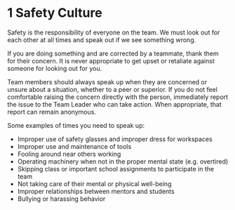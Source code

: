 # 1 Safety Culture
Safety is the responsibility of everyone on the team.  We must look out for each other at all times and speak out if we see something wrong.  

If you are doing something and are corrected by a teammate, thank them for their concern.  It is never appropriate to get upset or retaliate against someone for looking out for you.

Team members should always speak up when they are concerned or unsure about a situation, whether to a peer or superior.  If you do not feel comfortable raising the concern directly with the person, immediately report the issue to the Team Leader who can take action.  When appropriate, that report can remain anonymous.  

Some examples of times you need to speak up:
* Improper use of safety glasses and improper dress for workspaces
* Improper use and maintenance of tools
* Fooling around near others working
* Operating machinery when not in the proper mental state (e.g. overtired)
* Skipping class or important school assignments to participate in the team
* Not taking care of their mental or physical well-being  
* Improper relationships between mentors and students
* Bullying or harassing behavior
